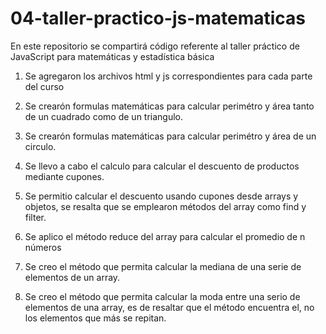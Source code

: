 # 04-taller-practico-js-matematicas
En este repositorio se compartirá código referente al taller práctico de JavaScript para matemáticas y estadística básica

1. Se agregaron los archivos html y js correspondientes para cada parte del curso

2. Se crearón formulas matemáticas para calcular perimétro y área tanto de un cuadrado como de un triangulo.

3. Se crearón formulas matemáticas para calcular perimétro y área de un circulo.

4. Se llevo a cabo el calculo para calcular el descuento de productos mediante cupones.

5. Se permitio calcular el descuento usando cupones desde arrays y objetos, se resalta que se emplearon métodos del array como find y filter.

6. Se aplico el método reduce del array para calcular el promedio de n números

7. Se creo el método que permita calcular la mediana de una serie de elementos de un array.

8. Se creo el método que permita calcular la moda entre una serio de elementos de una array, es de resaltar que el método encuentra el, no los elementos que más se repitan. 